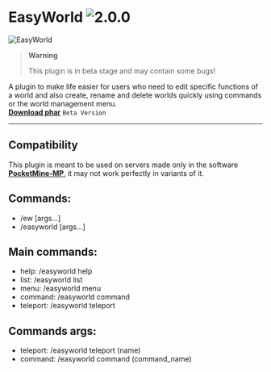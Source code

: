 # EasyWorld ![2.0.0](https://img.shields.io/badge/2.0.0-008b8b?style=for-the-badge&logo=&logoColor=white)
   
![EasyWorld](https://media.discordapp.net/attachments/645792232632221729/1009568970300465233/20220817_134938.jpg)
> **Warning** 
>
> This plugin is in beta stage and may contain some bugs!

A plugin to make life easier for users who need to edit specific functions of a world and also create, rename and delete worlds quickly using commands or the world management menu. 
<br> **[Download phar]()** ``Beta Version``
- - - -
## Compatibility
This plugin is meant to be used on servers made only in the software **[PocketMine-MP](https://github.com/pmmp/PocketMine-MP)**, it may not work perfectly in variants of it.

## Commands:
- /ew [args...]
- /easyworld [args...]

## Main commands:
- help: /easyworld help
- list: /easyworld list
- menu: /easyworld menu
- command: /easyworld command
- teleport: /easyworld teleport

## Commands args:
- teleport: /easyworld teleport (name)
- command: /easyworld command (command_name)
	 
